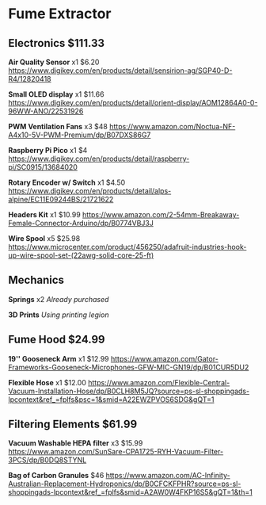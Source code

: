 # Fume Extractor

## Electronics $111.33

**Air Quality Sensor** x1 $6.20 https://www.digikey.com/en/products/detail/sensirion-ag/SGP40-D-R4/12820418

**Small OLED display** x1 $11.66 https://www.digikey.com/en/products/detail/orient-display/AOM12864A0-0-96WW-ANO/22531926

**PWM Ventilation Fans** x3 $48 https://www.amazon.com/Noctua-NF-A4x10-5V-PWM-Premium/dp/B07DXS86G7

**Raspberry Pi Pico** x1 $4 https://www.digikey.com/en/products/detail/raspberry-pi/SC0915/13684020

**Rotary Encoder w/ Switch** x1 $4.50 https://www.digikey.com/en/products/detail/alps-alpine/EC11E09244BS/21721622

**Headers Kit** x1 $10.99 https://www.amazon.com/2-54mm-Breakaway-Female-Connector-Arduino/dp/B0774VBJ3J

**Wire Spool** x5 $25.98 https://www.microcenter.com/product/456250/adafruit-industries-hook-up-wire-spool-set-(22awg-solid-core-25-ft)

## Mechanics

**Springs** x2 *Already purchased*

**3D Prints** *Using printing legion* 

## Fume Hood $24.99

**19'' Gooseneck Arm** x1 $12.99 https://www.amazon.com/Gator-Frameworks-Gooseneck-Microphones-GFW-MIC-GN19/dp/B01CUR5DU2

**Flexible Hose** x1 $12.00 https://www.amazon.com/Flexible-Central-Vacuum-Installation-Hose/dp/B0CLH8M5JQ?source=ps-sl-shoppingads-lpcontext&ref_=fplfs&psc=1&smid=A22EWZPVOS6SDG&gQT=1

## Filtering Elements $61.99

**Vacuum Washable HEPA filter** x3 $15.99 https://www.amazon.com/SunSare-CPA1725-RYH-Vacuum-Filter-3PCS/dp/B0DQ8STYNL

**Bag of Carbon Granules** $46 https://www.amazon.com/AC-Infinity-Australian-Replacement-Hydroponics/dp/B0CFCKFPHR?source=ps-sl-shoppingads-lpcontext&ref_=fplfs&smid=A2AW0W4FKP16S5&gQT=1&th=1

